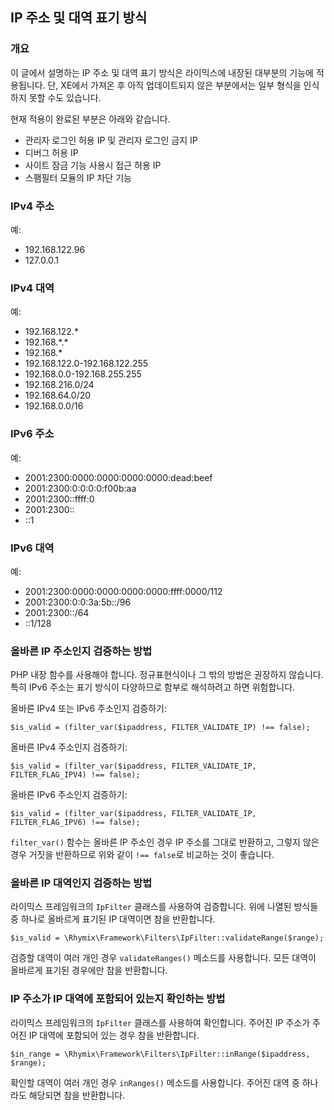 IP 주소 및 대역 표기 방식
-------------------------

### 개요

이 글에서 설명하는 IP 주소 및 대역 표기 방식은 라이믹스에 내장된 대부분의 기능에 적용됩니다.
단, XE에서 가져온 후 아직 업데이트되지 않은 부분에서는 일부 형식을 인식하지 못할 수도 있습니다.

현재 적용이 완료된 부분은 아래와 같습니다.

- 관리자 로그인 허용 IP 및 관리자 로그인 금지 IP
- 디버그 허용 IP
- 사이트 잠금 기능 사용시 접근 허용 IP
- 스팸필터 모듈의 IP 차단 기능

### IPv4 주소

예:

- 192.168.122.96
- 127.0.0.1

### IPv4 대역

예:

- 192.168.122.\*
- 192.168.\*.\*
- 192.168.\*
- 192.168.122.0-192.168.122.255
- 192.168.0.0-192.168.255.255
- 192.168.216.0/24
- 192.168.64.0/20
- 192.168.0.0/16

### IPv6 주소

예:

- 2001:2300:0000:0000:0000:0000:dead:beef
- 2001:2300:0:0:0:0:f00b:aa
- 2001:2300::ffff:0
- 2001:2300::
- ::1

### IPv6 대역

예:

- 2001:2300:0000:0000:0000:0000:ffff:0000/112
- 2001:2300:0:0:3a:5b::/96
- 2001:2300::/64
- ::1/128

### 올바른 IP 주소인지 검증하는 방법

PHP 내장 함수를 사용해야 합니다. 정규표현식이나 그 밖의 방법은 권장하지 않습니다.
특히 IPv6 주소는 표기 방식이 다양하므로 함부로 해석하려고 하면 위험합니다.

올바른 IPv4 또는 IPv6 주소인지 검증하기:

    $is_valid = (filter_var($ipaddress, FILTER_VALIDATE_IP) !== false);

올바른 IPv4 주소인지 검증하기:

    $is_valid = (filter_var($ipaddress, FILTER_VALIDATE_IP, FILTER_FLAG_IPV4) !== false);

올바른 IPv6 주소인지 검증하기:

    $is_valid = (filter_var($ipaddress, FILTER_VALIDATE_IP, FILTER_FLAG_IPV6) !== false);

`filter_var()` 함수는 올바른 IP 주소인 경우 IP 주소를 그대로 반환하고, 그렇지 않은 경우 거짓을 반환하므로
위와 같이 `!== false`로 비교하는 것이 좋습니다.

### 올바른 IP 대역인지 검증하는 방법

라이믹스 프레임워크의 `IpFilter` 클래스를 사용하여 검증합니다.
위에 나열된 방식들 중 하나로 올바르게 표기된 IP 대역이면 참을 반환합니다.

    $is_valid = \Rhymix\Framework\Filters\IpFilter::validateRange($range);

검증할 대역이 여러 개인 경우 `validateRanges()` 메소드를 사용합니다.
모든 대역이 올바르게 표기된 경우에만 참을 반환합니다.

### IP 주소가 IP 대역에 포함되어 있는지 확인하는 방법

라이믹스 프레임워크의 `IpFilter` 클래스를 사용하여 확인합니다.
주어진 IP 주소가 주어진 IP 대역에 포함되어 있는 경우 참을 반환합니다.

    $in_range = \Rhymix\Framework\Filters\IpFilter::inRange($ipaddress, $range);

확인할 대역이 여러 개인 경우 `inRanges()` 메소드를 사용합니다.
주어진 대역 중 하나라도 해당되면 참을 반환합니다.
